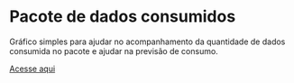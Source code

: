 # Pacote de dados consumidos

Gráfico simples para ajudar no acompanhamento da quantidade de dados consumida no pacote e ajudar na previsão de consumo.

[Acesse aqui](https://maxwilliamjf.github.io/pacoteconsumido)